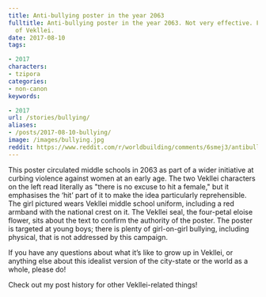 ```yaml
---
title: Anti-bullying poster in the year 2063
fulltitle: Anti-bullying poster in the year 2063. Not very effective. From the city
  of Vekllei.
date: 2017-08-10
tags:

- 2017
characters:
- tzipora
categories:
- non-canon
keywords:

- 2017
url: /stories/bullying/
aliases:
- /posts/2017-08-10-bullying/
image: /images/bullying.jpg
reddit: https://www.reddit.com/r/worldbuilding/comments/6smej3/antibullying_poster_in_the_year_2063_not_very/
---
```

This poster circulated middle schools in 2063 as part of a wider initiative at curbing violence against women at an early age. The two Vekllei characters on the left read literally as "there is no excuse to hit a female," but it emphasises the ‘hit’ part of it to make the idea particularly reprehensible. The girl pictured wears Vekllei middle school uniform, including a red armband with the national crest on it. The Vekllei seal, the four-petal eloise flower, sits about the text to confirm the authority of the poster. The poster is targeted at young boys; there is plenty of girl-on-girl bullying, including physical, that is not addressed by this campaign.

If you have any questions about what it’s like to grow up in Vekllei, or anything else about this idealist version of the city-state or the world as a whole, please do!

Check out my post history for other Vekllei-related things!
